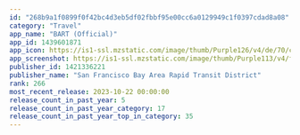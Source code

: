 ```yaml
---
id: "268b9a1f0899f0f42bc4d3eb5df02fbbf95e00cc6a0129949c1f0397cdad8a08"
category: "Travel"
app_name: "BART (Official)"
app_id: 1439601871
app_icon: https://is1-ssl.mzstatic.com/image/thumb/Purple126/v4/de/70/cf/de70cf89-b44c-657e-16b4-677224dfafb0/BartAppIcon-1x_U007emarketing-0-10-0-85-220.png/1024x1024bb.png
app_screenshot: https://is1-ssl.mzstatic.com/image/thumb/Purple113/v4/f5/1d/c7/f51dc774-e5d4-ab11-6cf2-a3d59bf7f052/pr_source.png/1242x2688bb.png
publisher_id: 1421336221
publisher_name: "San Francisco Bay Area Rapid Transit District"
rank: 266
most_recent_release: 2023-10-22 00:00:00
release_count_in_past_year: 5
release_count_in_past_year_category: 17
release_count_in_past_year_top_in_category: 35
---
```

